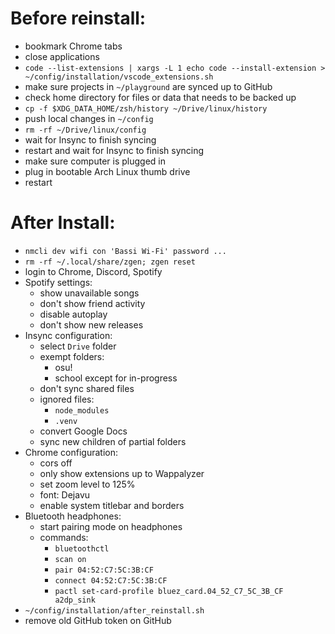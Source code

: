 # Before reinstall:
  * bookmark Chrome tabs
  * close applications
  * `code --list-extensions | xargs -L 1 echo code --install-extension > ~/config/installation/vscode_extensions.sh`
  * make sure projects in `~/playground` are synced up to GitHub
  * check home directory for files or data that needs to be backed up
  * `cp -f $XDG_DATA_HOME/zsh/history ~/Drive/linux/history`
  * push local changes in `~/config`
  * `rm -rf ~/Drive/linux/config`
  * wait for Insync to finish syncing
  * restart and wait for Insync to finish syncing
  * make sure computer is plugged in
  * plug in bootable Arch Linux thumb drive
  * restart

# After Install:
  * `nmcli dev wifi con 'Bassi Wi-Fi' password ...`
  * `rm -rf ~/.local/share/zgen; zgen reset`
  * login to Chrome, Discord, Spotify
  * Spotify settings:
    * show unavailable songs
    * don't show friend activity
    * disable autoplay
    * don't show new releases
  * Insync configuration:
    * select `Drive` folder
    * exempt folders:
      * osu!
      * school except for in-progress
    * don't sync shared files
    * ignored files:
      * `node_modules`
      * `.venv`
    * convert Google Docs
    * sync new children of partial folders
  * Chrome configuration:
    * cors off
    * only show extensions up to Wappalyzer
    * set zoom level to 125%
    * font: Dejavu
    * enable system titlebar and borders
  * Bluetooth headphones:
    * start pairing mode on headphones
    * commands:
      * `bluetoothctl`
      * `scan on`
      * `pair 04:52:C7:5C:3B:CF`
      * `connect 04:52:C7:5C:3B:CF`
      * `pactl set-card-profile bluez_card.04_52_C7_5C_3B_CF a2dp_sink`
  * `~/config/installation/after_reinstall.sh`
  * remove old GitHub token on GitHub
